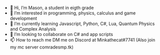 - 👋 Hi, I’m Mason, a student in eigth grade
- 👀 I’m interested in programming, physics, calculus and game development
- 🌱 I’m currently learning Javascript, Python, C#, Lua, Quantum Physics and Complex Analysis
- 💞️ I’m looking to collaborate on C# and app scripts
- 📫 How to reach me DM me on Discord at Minkathecat#7741 (Also join my mc server comradesmp.tk)

<!---
Masondoesscripting/Masondoesscripting is a ✨ special ✨ repository because its `README.md` (this file) appears on your GitHub profile.
You can click the Preview link to take a look at your changes.
--->

